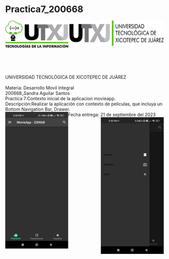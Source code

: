 # Practica7_200668
<div style="display: flex; justify-content: space-between;">
    <img align="left" src="https://github.com/MauricioRL15/Logos_UTXJ/blob/main/LOGO%20TIC.png?raw=true" alt="Imagen 1" width="200"; />
    <img align="right" src="https://github.com/MauricioRL15/Logos_UTXJ/blob/main/LOGO%20UTXJ%202019.png?raw=true" alt="Imagen 2" width="300" height="80" />
</div><br><br><br><br><br>
UNIVERSIDAD TECNOLÓGICA DE XICOTEPEC DE JUÁREZ <br><br>
Materia: Desarrollo Movil Integral <br>
200668_Sandra Aguilar Santos<br>
Practica 7:Contexto inicial de la aplicacion movieapp. <br>
Descripción:Realizar la aplicación con contexto de peliculas, que incluya un Bottom Navigation Bar, Drawer. <br>
Fecha entrega: 21 de septiembre del 2023
 <img align="left" src="movieapp_200668/imagenes/2.jpg?raw=true" alt="Imagen 1" width="200" />

<img align="right" src="movieapp_200668/imagenes/1.jpg?raw=true" alt="Imagen 2"  width="200" />

